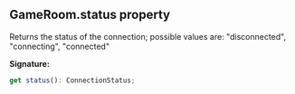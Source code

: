 
## GameRoom.status property

Returns the status of the connection; possible values are: "disconnected", "connecting", "connected"

**Signature:**

```typescript
get status(): ConnectionStatus;
```

